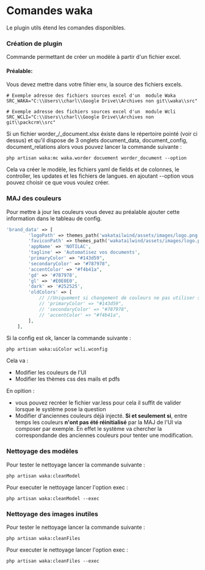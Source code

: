 # Comandes waka
Le plugin utils étend les comandes disponibles. 
### Création de plugin
Commande permettant de créer un modèle à partir d'un fichier excel. 
#### Préalable: 
Vous devez mettre dans votre fihier env, la source des fichiers excels. 
```
# Exemple adresse des fichiers sources excel d'un  module Waka
SRC_WAKA="C:\\Users\\charl\\Google Drive\\Archives non git\\waka\\src"

# Exemple adresse des fichiers sources excel d'un  module Wcli
SRC_WCLI="C:\\Users\\charl\\Google Drive\\Archives non git\\packcrm\\src"

```

Si un fichier worder_/_document.xlsx éxiste dans le répertoire pointé (voir ci dessus) et qu'il dispose de 3 onglets document_data, document_config, document_relations alors vous pouvez lancer la commande suivante : 
```
php artisan waka:mc waka.worder docuement worder_document --option
```
Cela va créer le modèle, les fichiers yaml de fields et de colonnes, le controller, les updates et les fichiers de langues. en ajoutant --option vous pouvez choisir ce que vous voulez créer. 

### MAJ des couleurs
Pour mettre à jour les couleurs vous devez au préalable ajouter cette information dans le tableau de config. 
```php
'brand_data' => [
        'logoPath' => themes_path('wakatailwind/assets/images/logo.png'),
        'faviconPath' => themes_path('wakatailwind/assets/images/logo.png'),
        'appName' => 'NOTILAC',
        'tagline' => 'Automatisez vos documents',
        'primaryColor' => "#143d59",
        'secondaryColor' => "#787978",
        'accentColor' => "#f4b41a",
        'gd' => '#787978',
        'gl' => '#E0E0E0',
        'dark' => '#252525',
        'oldColors' => [
            // //Uniquement si changement de couleurs ne pas utiliser si les css sont reintialise par composer
            // 'primaryColor' => "#143d59",
            // 'secondaryColor' => "#787978",
            // 'accentColor' => "#f4b41a",
        ],
    ],
```
Si la config est ok, lancer la commande suivante :
```
php artisan waka:uiColor wcli.wconfig
```
Cela va : 
* Modifier les couleurs de l'UI
* Modifier les thèmes css des mails et pdfs

En opition : 
* vous pouvez recréer le fichier var.less pour cela il suffit de valider lorsque le système pose la question
* Modifier d'anciennes couleurs déjà injecté. **Si et seulement si**, entre temps les couleurs **n'ont pas été réinitialisé** par la MAJ de l'UI via composer par exemple. En effet le système va chercher la correspondande des anciennes couleurs pour tenter une modification.  

### Nettoyage des modèles 
Pour tester le nettoyage lancer la commande suivante : 
```
php artisan waka:cleanModel
```

Pour executer le nettoyage lancer l'option exec : 
```
php artisan waka:cleanModel --exec
```

### Nettoyage des images inutiles
Pour tester le nettoyage lancer la commande suivante : 
```
php artisan waka:cleanFiles
```

Pour executer le nettoyage lancer l'option exec : 
```
php artisan waka:cleanFiles --exec
```